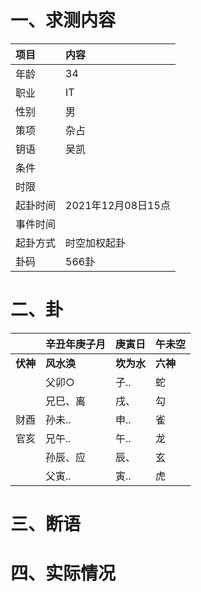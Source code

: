 # 一、求测内容
|项目|内容|
|:-|:-|
|年龄|34|
|职业|IT|
|性别|男|
|策项|杂占|
|钥语|吴凯|
|条件||
|时限||
|起卦时间|2021年12月08日15点|
|事件时间||
|起卦方式|时空加权起卦|
|卦码|566卦|

# 二、卦
||辛丑年庚子月|庚寅日|午未空|
|:-|:-|:-|:-|
|**伏神**|**风水涣**|**坎为水**|**六神**|
||父卯○|子..|蛇|
||兄巳、离|戌、|勾|
|财酉|孙未..|申..|雀|
|官亥|兄午..|午..|龙|
||孙辰、应|辰、|玄|
||父寅..|寅..|虎|


# 三、断语

# 四、实际情况